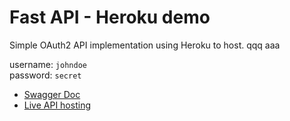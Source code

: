 # Fast API - Heroku demo

Simple OAuth2 API implementation using Heroku to host.
qqq
aaa

username: `johndoe`  
password: `secret`  


- [Swagger Doc](https://fastapi-heroku-demo.herokuapp.com/docs)
- [Live API hosting](https://fastapi-heroku-demo.herokuapp.com)
